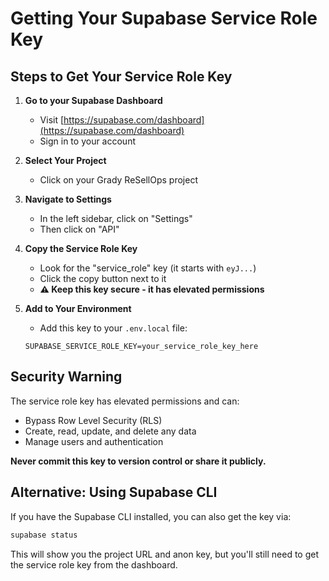 # Getting Your Supabase Service Role Key

## Steps to Get Your Service Role Key

1. **Go to your Supabase Dashboard**
   - Visit [https://supabase.com/dashboard](https://supabase.com/dashboard)
   - Sign in to your account

2. **Select Your Project**
   - Click on your Grady ReSellOps project

3. **Navigate to Settings**
   - In the left sidebar, click on "Settings"
   - Then click on "API"

4. **Copy the Service Role Key**
   - Look for the "service_role" key (it starts with `eyJ...`)
   - Click the copy button next to it
   - **⚠️ Keep this key secure - it has elevated permissions**

5. **Add to Your Environment**
   - Add this key to your `.env.local` file:
   ```
   SUPABASE_SERVICE_ROLE_KEY=your_service_role_key_here
   ```

## Security Warning

The service role key has elevated permissions and can:

- Bypass Row Level Security (RLS)
- Create, read, update, and delete any data
- Manage users and authentication

**Never commit this key to version control or share it publicly.**

## Alternative: Using Supabase CLI

If you have the Supabase CLI installed, you can also get the key via:

```bash
supabase status
```

This will show you the project URL and anon key, but you'll still need to get
the service role key from the dashboard.
